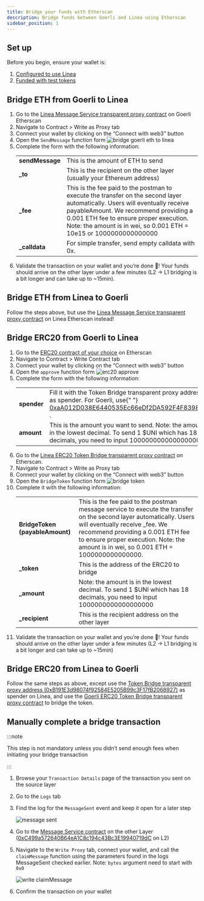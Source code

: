 ```yaml
---
title: Bridge your funds with Etherscan
description: Bridge funds between Goerli and Linea using Etherscan
sidebar_position: 1
---
```


## Set up

Before you begin, ensure your wallet is:

1. [Configured to use Linea](/use-mainnet/set-up-your-wallet.mdx)
1. [Funded with test tokens](/use-linea-testnet/fund.md#get-test-eth-on-goerli)

## Bridge ETH from Goerli to Linea

1. Go to the [Linea Message Service transparent proxy contract](https://goerli.etherscan.io/address/0x70BaD09280FD342D02fe64119779BC1f0791BAC2#writeProxyContract) on Goerli Etherscan
1. Navigate to Contract > Write as Proxy tab
1. Connect your wallet by clicking on the “Connect with web3” button
1. Open the `SendMessage` function form ![bridge goerli eth to linea](/img/quests/etherscan-bridge/bridge-goerli-eth.png)
1. Complete the form with the following information:
   <table>
     <tr>
       <td align="left">
         <b>sendMessage</b>
       </td>
       <td align="left">This is the amount of ETH to send</td>
     </tr>
     <tr>
       <td align="left">
         <b>_to</b>
       </td>
       <td align="left">
         This is the recipient on the other layer (usually your Ethereum
         address)
       </td>
     </tr>
     <tr>
       <td align="left">
         <b>_fee</b>
       </td>
       <td align="left">
         This is the fee paid to the postman to execute the transfer on the
         second layer automatically. Users will eventually receive
         payableAmount. We recommend providing a 0.001 ETH fee to ensure proper
         execution. Note: the amount is in wei, so 0.001 ETH = 10e15 or
         1000000000000000
       </td>
     </tr>
     <tr>
       <td align="left">
         <b>_calldata</b>
       </td>
       <td align="left">For simple transfer, send empty calldata with 0x.</td>
     </tr>
   </table>
1. Validate the transaction on your wallet and you’re done 🎉! Your funds should arrive on the other layer under a few minutes (L2 -> L1 bridging is a bit longer and can take up to ~15min).

## Bridge ETH from Linea to Goerli

Follow the steps above, but use the [Linea Message Service transparent proxy contract](https://goerli.lineascan.build/address/0xC499a572640B64eA1C8c194c43Bc3E19940719dC#writeProxyContract) on Linea Etherscan instead!

## Bridge ERC20 from Goerli to Linea

1. Go to the [ERC20 contract of your choice](../../build-on-linea/useful-info.md#token-contract-addresses-and-bridges) on Etherscan
1. Navigate to Contract > Write Contract tab
1. Connect your wallet by clicking on the “Connect with web3” button
1. Open the `approve` function form ![erc20 approve](/img/quests/etherscan-bridge/bridge-erc20.png)
1. Complete the form with the following information:
   <table>
     <tr>
       <td align="left">
         <b>spender</b>
       </td>
       <td align="left">
         Fill it with the Token Bridge transparent proxy address as spender. For
         Goerli, use{" "}
         <a href="https://goerli.etherscan.io/address/0xaA012D038E6440535Ec66eDf2DA592F4F8398133">
           0xaA012D038E6440535Ec66eDf2DA592F4F8398133
         </a>
         .
       </td>
     </tr>
     <tr>
       <td align="left">
         <b>amount</b>
       </td>
       <td align="left">
         This is the amount you want to send. Note: the amount is in the lowest
         decimal. To send 1 $UNI which has 18 decimals, you need to input
         1000000000000000000
       </td>
     </tr>
   </table>
1. Go to the [Linea ERC20 Token Bridge transparent proxy contract](https://goerli.lineascan.build/address/0xB191E3d98074f92584E5205B99c3F17fB2068927#writeProxyContract) on Etherscan.
1. Navigate to Contract > Write as Proxy tab
1. Connect your wallet by clicking on the “Connect with web3” button
1. Open the `BridgeToken` function form ![bridge token](/img/quests/etherscan-bridge/bridge-erc20-2.png)
1. Complete it with the following information:
   <table>
     <tr>
       <td align="left">
         <b>BridgeToken (payableAmount)</b>
       </td>
       <td align="left">
         This is the fee paid to the postman message service to execute the
         transfer on the second layer automatically. Users will eventually
         receive _fee. We recommend providing a 0.001 ETH fee to ensure proper
         execution. Note: the amount is in wei, so 0.001 ETH = 1000000000000000.
       </td>
     </tr>
     <tr>
       <td align="left">
         <b>_token</b>
       </td>
       <td align="left">This is the address of the ERC20 to bridge</td>
     </tr>
     <tr>
       <td align="left">
         <b>_amount</b>
       </td>
       <td align="left">
         Note: the amount is in the lowest decimal. To send 1 $UNI which has 18
         decimals, you need to input 1000000000000000000
       </td>
     </tr>
     <tr>
       <td align="left">
         <b>_recipient</b>
       </td>
       <td align="left">This is the recipient address on the other layer</td>
     </tr>
   </table>
1. Validate the transaction on your wallet and you’re done 🎉! Your funds should arrive on the other layer under a few minutes (L2 -> L1 bridging is a bit longer and can take up to ~15min)

## Bridge ERC20 from Linea to Goerli

Follow the same steps as above, except use the [Token Bridge transparent proxy address (0xB191E3d98074f92584E5205B99c3F17fB2068927)](https://goerli.lineascan.build/address/0xB191E3d98074f92584E5205B99c3F17fB2068927#writeProxyContract) as spender on Linea, and use the [Goerli ERC20 Token Bridge transparent proxy contract](https://goerli.etherscan.io/address/0xaA012D038E6440535Ec66eDf2DA592F4F8398133#writeProxyContract) to bridge the token.

## Manually complete a bridge transaction

:::note

This step is not mandatory unless you didn’t send enough fees when initiating your bridge transaction

:::

1. Browse your `Transaction Details` page of the transaction you sent on the source layer
1. Go to the `Logs` tab
1. Find the log for the `MessageSent` event and keep it open for a later step

   ![message sent](/img/quests/etherscan-bridge/logs.png)

1. Go to the [Message Service contract](../../build-on-linea/bridge-architecture/message-service.mdx#contracts) on the other Layer ([0xC499a572640B64eA1C8c194c43Bc3E19940719dC](https://goerli.lineascan.build/address/0xC499a572640B64eA1C8c194c43Bc3E19940719dC) on L2)
1. Navigate to the `Write Proxy` tab, connect your wallet, and call the `claimMessage` function using the parameters found in the logs MessageSent checked earlier. Note: `bytes` argument need to start with `0x0`

   ![write claimMessage](/img/quests/etherscan-bridge/claimmessage.png)

1. Confirm the transaction on your wallet
